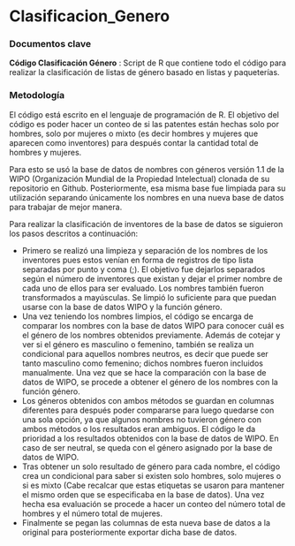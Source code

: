 # Clasificacion_Genero

### Documentos clave

**Código Clasificación Género**
: Script de R que contiene todo el código para realizar la clasificación de listas de género basado en listas y paqueterías.

### Metodología

El código está escrito en el lenguaje de programación de R. El objetivo del código es poder hacer un conteo de si las patentes están hechas solo por hombres, solo por mujeres o mixto (es decir hombres y mujeres que aparecen como inventores) para después contar la cantidad total de hombres y mujeres. 

Para esto se usó la base de datos de nombres con géneros versión 1.1 de la WIPO (Organización Mundial de la Propiedad Intelectual) clonada de su repositorio en Github. Posteriormente, esa misma base fue limpiada para su utilización separando únicamente los nombres en una nueva base de datos para trabajar de mejor manera.

Para realizar la clasificación de inventores de la base de datos se siguieron los pasos descritos a continuación:

* Primero se realizó una limpieza y separación de los nombres de los inventores pues estos venían en forma de registros de tipo lista separadas por punto y coma (;). El objetivo fue dejarlos separados según el número de inventores que existan y dejar el primer nombre de cada uno de ellos para ser evaluado. Los nombres también fueron transformados a mayúsculas. Se limpió lo suficiente para que puedan usarse con la base de datos WIPO y la función género.
* Una vez teniendo los nombres limpios, el código se encarga de comparar los nombres con la base de datos WIPO para conocer cuál es el género de los nombres obtenidos previamente. Además de cotejar y ver si el género es masculino o femenino, también se realiza un condicional para aquellos nombres neutros, es decir que puede ser tanto masculino como femenino; dichos nombres fueron incluidos manualmente. Una vez que se hace la comparación con la base de datos de WIPO, se procede a obtener el género de los nombres con la función género.
* Los géneros obtenidos con ambos métodos se guardan en columnas diferentes para después poder compararse para luego quedarse con una sola opción, ya que algunos nombres no tuvieron género con ambos métodos o los resultados eran ambiguos. El código le da prioridad a los resultados obtenidos con la base de datos de WIPO. En caso de ser neutral, se queda con el género asignado por la base de datos de WIPO. 
* Tras obtener un solo resultado de género para cada nombre, el código crea un condicional para saber si existen solo hombres, solo mujeres o si es mixto (Cabe recalcar que estas etiquetas se usaron para mantener el mismo orden que se especificaba en la base de datos). Una vez hecha esa evaluación se procede a hacer un conteo del número total de hombres y el número total de mujeres. 
* Finalmente se pegan las columnas de esta nueva base de datos a la original para posteriormente exportar dicha base de datos.

